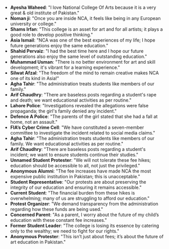 - **Ayesha Waheed**: "I love National College Of Arts because it is a very great & old institute of Pakistan." 
- **Noman ji**: "Once you are inside NCA, it feels like being in any European university or college." 
- **Shams Irfan**: "This college is an asset for art and for all artists; it plays a good role to develop positive thinking." 
- **Asia Ismail**: "NCA was one of the best experiences of my life; I hope future generations enjoy the same education." 
- **Shahid Pervaiz**: "I had the best time here and I hope our future generations also enjoy the same level of outstanding education." 
- **Muhammad Usman**: "There is no better environment for art and skill development; it's vibrant for a learning experience." 
- **Silwat Afzal**: "The freedom of the mind to remain creative makes NCA one of its kind in Asia!"
- **Agha Tahir**: "The administration treats students like members of our family." 
- **Arif Chaudhry**: "There are baseless posts regarding a student's rape and death; we want educational activities as per routine." 
- **Lahore Police**: "Investigations revealed the allegations were false propaganda; the girl's family denied any incident." 
- **Defence A Police**: "The parents of the girl stated that she had a fall at home, not an assault." 
- **FIA’s Cyber Crime Cell**: "We have constituted a seven-member committee to investigate the incident related to social media claims."
- **Agha Tahir**: "The administration treats students like members of our family. We want educational activities as per routine." 
- **Arif Chaudhry**: "There are baseless posts regarding a student's incident; we want to ensure students continue their studies." 
- **Unnamed Student Protester**: "We will not tolerate these fee hikes; education should be accessible to all, not just the privileged." 
- **Anonymous Alumni**: "The fee increases have made NCA the most expensive public institution in Pakistan; this is unacceptable." 
- **Student Representative**: "Our protests are about preserving the integrity of our education and ensuring it remains accessible." 
- **Current Student**: "The financial burden from these hikes is overwhelming; many of us are struggling to afford our education." 
- **Protest Organizer**: "We demand transparency from the administration regarding how these funds are being used." 
- **Concerned Parent**: "As a parent, I worry about the future of my child’s education with these constant fee increases." 
- **Former Student Leader**: "The college is losing its essence by catering only to the wealthy; we need to fight for our rights." 
- **Anonymous Protester**: "This isn’t just about fees; it’s about the future of art education in Pakistan."
